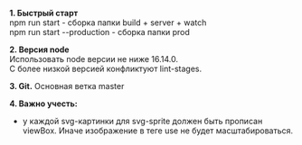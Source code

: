 **1. Быстрый старт**  
    npm run start - сборка папки build + server + watch  
    npm run start --production - сборка папки prod 

**2. Версия node**    
   Использовать node версии не ниже 16.14.0.  
   С более низкой версией конфликтуют lint-stages.
   
**3. Git.**
  Основная ветка master

**4. Важно учесть:**  
- у каждой svg-картинки для svg-sprite должен быть прописан viewBox. Иначе изображение в теге use не будет масштабироваться.  
